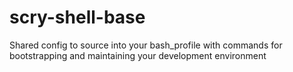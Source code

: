 # scry-shell-base
Shared config to source into your bash_profile with commands for bootstrapping
and maintaining your development environment
